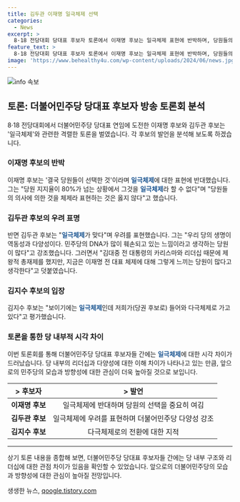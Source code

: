 ```yaml
---
title: 김두관 이재명 일극체제 선택
categories:
  - News
excerpt: >
  8·18 전당대회 당대표 후보자 토론에서 이재명 후보는 일극체제 표현에 반박하며, 당원들의 선택이라고 주장했고, 김두관 후보는 이에 동의하며 민주당의 다양성을 강조했다. 반면 김지수 후보는 일극체제에 동의하면서도 실제로는 다극체제로 나아가고 있다고 평가했다. 이에 대해 이재명 후보는 당원의 선택을 폄하하는 것이 될 수 있다고 설명했다. 계속되는 당대표 후보자 간의 이견이 주목받는 가운데, 18일의 토론회는 화제를 모았다.
feature_text: >
  8·18 전당대회 당대표 후보자 토론에서 이재명 후보는 일극체제 표현에 반박하며, 당원들의 선택이라고 주장했고, 김두관 후보는 이에 동의하며 민주당의 다양성을 강조했다. 반면 김지수 후보는 일극체제에 동의하면서도 실제로는 다극체제로 나아가고 있다고 평가했다. 이에 대해 이재명 후보는 당원의 선택을 폄하하는 것이 될 수 있다고 설명했다. 계속되는 당대표 후보자 간의 이견이 주목받는 가운데, 18일의 토론회는 화제를 모았다.
image: 'https://www.behealthy4u.com/wp-content/uploads/2024/06/news.jpg'
---
```


<p><img src="https://www.behealthy4u.com/wp-content/uploads/2024/06/news.jpg" alt="info 속보" /></p>

<h2 data-ke-size="size26">토론: 더불어민주당 당대표 후보자 방송 토론회 분석</h2>

<p data-ke-size="size16">8·18 전당대회에서 더불어민주당 당대표 연임에 도전한 이재명 후보와 김두관 후보는 '일극체제'와 관련한 격렬한 토론을 벌였습니다. 각 후보의 발언을 분석해 보도록 하겠습니다.</p>

<h3>이재명 후보의 반박</h3>

<p data-ke-size="size16">이재명 후보는 '결국 당원들이 선택한 것'이라며 <b><span style="color: #1a5490;">일극체제</span></b>에 대한 표현에 반대했습니다. 그는 "당원 지지율이 80%가 넘는 상황에서 그것을 <b><span style="color: #1a5490;">일극체제</span></b>라 할 수 없다"며 "당원들의 의사에 의한 것을 체제라 표현하는 것은 옳지 않다"고 했습니다.</p>

<h3>김두관 후보의 우려 표명</h3>

<p data-ke-size="size16">반면 김두관 후보는 "<b><span style="color: #1a5490;">일극체제</span></b>가 맞다"며 우려를 표현했습니다. 그는 "우리 당의 생명이 역동성과 다양성이다. 민주당의 DNA가 많이 훼손되고 있는 느낌이라고 생각하는 당원이 많다"고 강조했습니다. 그러면서 "김대중 전 대통령의 카리스마와 리더십 때문에 제왕적 총재제를 했지만, 지금은 이재명 전 대표 체제에 대해 그렇게 느끼는 당원이 많다고 생각한다"고 덧붙였습니다.</p>

<h3>김지수 후보의 입장</h3>

<p data-ke-size="size16">김지수 후보는 "보이기에는 <b><span style="color: #1a5490;">일극체제</span></b>인데 저희가(당권 후보로) 들어와 다극체제로 가고 있다"고 평가했습니다.</p>

<h3>토론을 통한 당 내부적 시각 차이</h3>

<p data-ke-size="size16">이번 토론회를 통해 더불어민주당 당대표 후보자들 간에는 <b><span style="color: #1a5490;">일극체제</span></b>에 대한 시각 차이가 드러났습니다. 당 내부의 리더십과 다양성에 대한 이해 차이가 나타나고 있는 만큼, 앞으로의 민주당의 모습과 방향성에 대한 관심이 더욱 높아질 것으로 보입니다.</p>

<table>
    <thead>
        <tr>
            <th>> 후보자</th>
            <th>> 발언</th>
        </tr>
    </thead>
    <tbody>
        <tr>
            <td style="text-align: center; height: 17px;"><b>이재명 후보</b></td>
            <td style="text-align: center; height: 17px;">일극체제에 반대하며 당원의 선택을 중요히 여김</td>
        </tr>
        <tr>
            <td style="text-align: center; height: 17px;"><b>김두관 후보</b></td>
            <td style="text-align: center; height: 17px;">일극체제에 우려를 표현하며 더불어민주당 다양성 강조</td>
        </tr>
        <tr>
            <td style="text-align: center; height: 17px;"><b>김지수 후보</b></td>
            <td style="text-align: center; height: 17px;">다극체제로의 전환에 대한 지적</td>
        </tr>
    </tbody>
</table>

<hr>

<p data-ke-size="size16">상기 토론 내용을 종합해 보면, 더불어민주당 당대표 후보자들 간에는 당 내부 구조와 리더십에 대한 관점 차이가 있음을 확인할 수 있었습니다. 앞으로의 더불어민주당의 모습과 방향성에 대한 관심이 높아질 전망입니다.</p>
생생한 뉴스, <a href="https://qoogle.tistory.com" rel="dofollow">qoogle.tistory.com</a>


